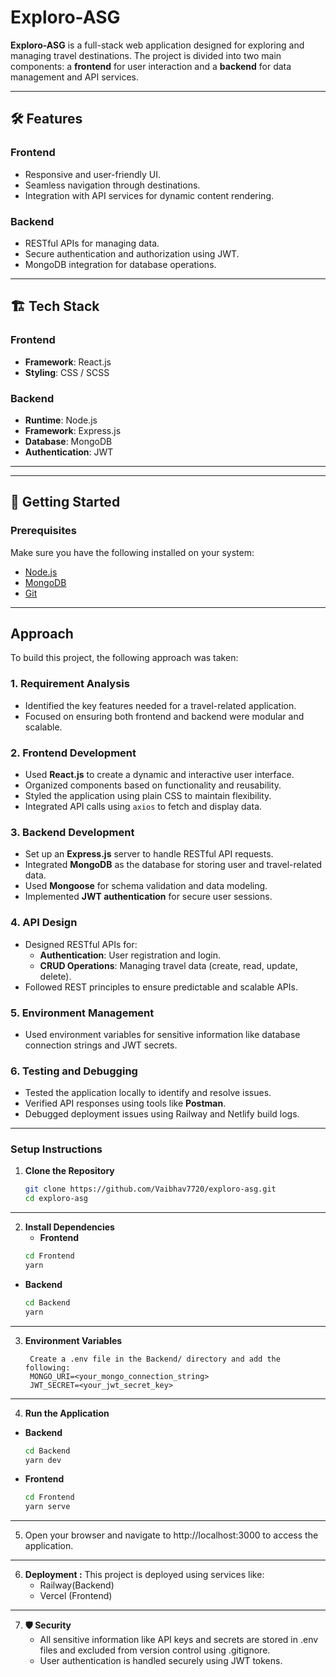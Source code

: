 # Exploro-ASG

**Exploro-ASG** is a full-stack web application designed for exploring and managing travel destinations. The project is divided into two main components: a **frontend** for user interaction and a **backend** for data management and API services.

---

## 🛠 Features

### **Frontend**
- Responsive and user-friendly UI.
- Seamless navigation through destinations.
- Integration with API services for dynamic content rendering.

### **Backend**
- RESTful APIs for managing data.
- Secure authentication and authorization using JWT.
- MongoDB integration for database operations.

---

## 🏗 Tech Stack

### **Frontend**
- **Framework**: React.js
- **Styling**: CSS / SCSS

### **Backend**
- **Runtime**: Node.js
- **Framework**: Express.js
- **Database**: MongoDB
- **Authentication**: JWT

---


---

## 🚀 Getting Started

### Prerequisites
Make sure you have the following installed on your system:
- [Node.js](https://nodejs.org/)
- [MongoDB](https://www.mongodb.com/)
- [Git](https://git-scm.com/)

---
## Approach
To build this project, the following approach was taken:

### 1. **Requirement Analysis**
   - Identified the key features needed for a travel-related application.
   - Focused on ensuring both frontend and backend were modular and scalable.

### 2. **Frontend Development**
   - Used **React.js** to create a dynamic and interactive user interface.
   - Organized components based on functionality and reusability.
   - Styled the application using plain CSS to maintain flexibility.
   - Integrated API calls using `axios` to fetch and display data.

### 3. **Backend Development**
   - Set up an **Express.js** server to handle RESTful API requests.
   - Integrated **MongoDB** as the database for storing user and travel-related data.
   - Used **Mongoose** for schema validation and data modeling.
   - Implemented **JWT authentication** for secure user sessions.

### 4. **API Design**
   - Designed RESTful APIs for:
     - **Authentication**: User registration and login.
     - **CRUD Operations**: Managing travel data (create, read, update, delete).
   - Followed REST principles to ensure predictable and scalable APIs.

### 5. **Environment Management**
   - Used environment variables for sensitive information like database connection strings and JWT secrets.

### 6. **Testing and Debugging**
   - Tested the application locally to identify and resolve issues.
   - Verified API responses using tools like **Postman**.
   - Debugged deployment issues using Railway and Netlify build logs.

---
### **Setup Instructions**

1. **Clone the Repository**
   ```bash
   git clone https://github.com/Vaibhav7720/exploro-asg.git
   cd exploro-asg
---
2. **Install Dependencies**
   - **Frontend**
   ```bash
   cd Frontend
   yarn
   
- **Backend**
   ```bash
   cd Backend
   yarn
---
3. **Environment Variables**
   ```env
    Create a .env file in the Backend/ directory and add the following:
    MONGO_URI=<your_mongo_connection_string>
    JWT_SECRET=<your_jwt_secret_key>
---
4. **Run the Application**
 - **Backend**
   ```bash
   cd Backend
   yarn dev
   
- **Frontend**
   ```bash
   cd Frontend
   yarn serve
---
5. Open your browser and navigate to http://localhost:3000 to access the application.
---
6. **Deployment :**
   This project is deployed using services like:
     - Railway(Backend)
     - Vercel (Frontend)
---
7. **🛡 Security**
      - All sensitive information like API keys and secrets are stored in .env files and excluded from version control using .gitignore.
      - User authentication is handled securely using JWT tokens.
 

